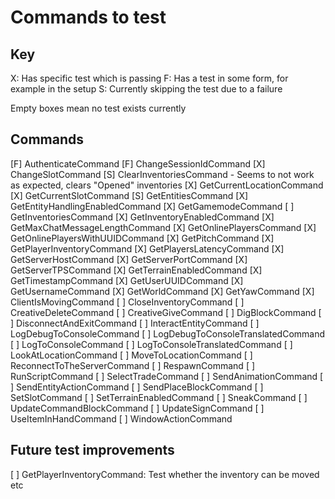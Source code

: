 # Commands to test

## Key

  X: Has specific test which is passing
  F: Has a test in some form, for example in the setup
  S: Currently skipping the test due to a failure

  Empty boxes mean no test exists currently

## Commands

 [F] AuthenticateCommand
 [F] ChangeSessionIdCommand
 [X] ChangeSlotCommand
 [S] ClearInventoriesCommand - Seems to not work as expected, clears "Opened" inventories
 [X] GetCurrentLocationCommand
 [X] GetCurrentSlotCommand
 [S] GetEntitiesCommand
 [X] GetEntityHandlingEnabledCommand
 [X] GetGamemodeCommand
 [ ] GetInventoriesCommand
 [X] GetInventoryEnabledCommand
 [X] GetMaxChatMessageLengthCommand
 [X] GetOnlinePlayersCommand
 [X] GetOnlinePlayersWithUUIDCommand
 [X] GetPitchCommand
 [X] GetPlayerInventoryCommand
 [X] GetPlayersLatencyCommand
 [X] GetServerHostCommand
 [X] GetServerPortCommand
 [X] GetServerTPSCommand
 [X] GetTerrainEnabledCommand
 [X] GetTimestampCommand
 [X] GetUserUUIDCommand
 [X] GetUsernameCommand
 [X] GetWorldCommand
 [X] GetYawCommand
 [X] ClientIsMovingCommand
 [ ] CloseInventoryCommand
 [ ] CreativeDeleteCommand
 [ ] CreativeGiveCommand
 [ ] DigBlockCommand
 [ ] DisconnectAndExitCommand
 [ ] InteractEntityCommand
 [ ] LogDebugToConsoleCommand
 [ ] LogDebugToConsoleTranslatedCommand
 [ ] LogToConsoleCommand
 [ ] LogToConsoleTranslatedCommand
 [ ] LookAtLocationCommand
 [ ] MoveToLocationCommand
 [ ] ReconnectToTheServerCommand
 [ ] RespawnCommand
 [ ] RunScriptCommand
 [ ] SelectTradeCommand
 [ ] SendAnimationCommand
 [ ] SendEntityActionCommand
 [ ] SendPlaceBlockCommand
 [ ] SetSlotCommand
 [ ] SetTerrainEnabledCommand
 [ ] SneakCommand
 [ ] UpdateCommandBlockCommand
 [ ] UpdateSignCommand
 [ ] UseItemInHandCommand
 [ ] WindowActionCommand

## Future test improvements

 [ ] GetPlayerInventoryCommand: Test whether the inventory can be moved etc
